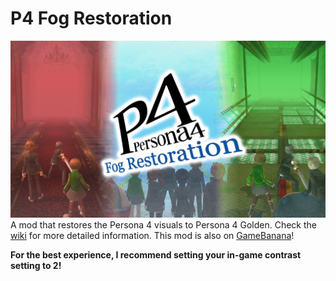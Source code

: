 # P4 Fog Restoration
![](https://raw.githubusercontent.com/BrawlerAce/p4g64.fogrestoration/master/assets/description/thumbnail_v1.png)
A mod that restores the Persona 4 visuals to Persona 4 Golden. Check the [wiki](https://github.com/BrawlerAce/p4g64.fogrestoration/wiki) for more detailed information. This mod is also on [GameBanana](https://gamebanana.com/wips/86080)!

**For the best experience, I recommend setting your in-game contrast setting to 2!**
